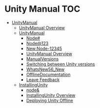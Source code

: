 Unity Manual TOC
================

 - [UnityManual]()
	 - [UnityManual Overview](UnityManual.md)
	 - [UnityManual]()
		 - [Node#](Node#.md)
		 - [Node@123](Node@123.md)
		 - [New:Node-12345](New:Node-12345.md)
		 - [UnityManual Overview](UnityManual_1.md)
		 - [ManualVersions](ManualVersions.md)
		 - [Switching between Unity versions]()
		 - [WhatsNew56_New]()
		 - [OfflineDocumentation](OfflineDocumentation.md)
		 - [Leave Feedback](LeaveFeedback.md)
	 - [InstallingUnity]()
		 - [node&](node&.md)
		 - [InstallingUnity Overview](InstallingUnity.md)
		 - [Deploying Unity Offline](DeployingUnityOffline.md)

